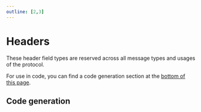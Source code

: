 ```yaml
---
outline: [2,3]
---
```


<script setup>
import { data as protocolData } from '../../../yaml-data.data.ts'

const headerIds = [1, 2, 3, 4, 5, 6, 7, 8, 10, 11, 12, 14, 15, 16, 17, 100, 101]
</script>

# Headers

These header field types are reserved across all message types and usages of the protocol.

For use in code, you can find a code generation section at the [bottom of this page](#code-generation).

<HeaderPageSection :header-ids="headerIds" :yaml-data="protocolData" />

## Code generation

<MessageCodeGen :dataName="'MH'" :dataPath="'header'" :header-ids="headerIds" :yaml-data="protocolData"/>
